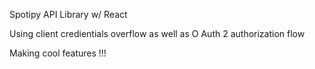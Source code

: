Spotipy API Library w/ React

Using client credientials overflow as well as O Auth 2 authorization flow 

Making cool features !!!
